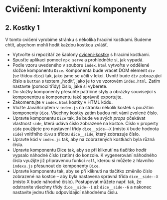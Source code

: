 # Cvičení: Interaktivní komponenty

## 2. Kostky 1

V tomto cvičení vyrobíme stránku s několika hracími kostkami. Budeme chtít, abychom mohli hodit každou kostkou zvlášť.

- Vytvořte si repozitář ze šablony [cviceni-kostky](https://github.com/Czechitas-podklady-WEB/cviceni-kostky) s hracími kostkami.
- Spusťte aplikaci pomocí `npx serve` a prohlédněte si, jak vypadá.
- Podle vzoru uvedeného v souboru `index.html` vytvořte v oddělené složce komponentu `Dice`. Komponenta bude vracet DOM element `div` (se třídou `dice`) tak, jako jsme se učili v lekci. Uvnitř bude `div` zobrazující číslo a `button` s textem „hodit“, jako je to ve vzorovém `index.html`. Zatím nastavte (pomocí třídy) číslo, jaké si vyberete.
- Do složky komponenty přesuňte patřičné styly a obrázky související s komponentou a komponentu také správně exportujte.
- Zakomentujte v `index.html` kostky v HTML kódu.
- Vložte JavaScriptem v `index.js` na stránku několik kostek s použitím komponenty `Dice`. Všechny kostky zatím budou mít vámi zvolené číslo.
- Upravte komponentu `Dice` tak, že bude ve svých *props* očekávat vlastnost `side`, která udává číslo zobrazené na kostce. Číslo v property `side` použijete pro nastavení třídy `dice__side--X` (místo `X` bude hodnota `side`) vnitřního `div`u s třídou `dice__side`, který zobrazuje číslo.
- Upravte kód v `index.js` tak, aby na zobrazených kostkách byla různá čísla.
- Upravte komponentu Dice tak, aby se při kliknutí na tlačítko *hodit* vypsalo náhodné číslo (zatím) do konzole. K vygenerování náhodného čísla využijte již připravenou funkci `roll`, kterou si můžete z hlavního `indexu.js` přesunout do komponenty `Dice`.
- Upravte komponentu tak, aby se při kliknutí na tlačítko změnilo číslo zobrazené na kostce – aby byla nastavena správná třída `dice__side--X` (místo X bude náhodné číslo). Postupovat můžete např. tak, že odstraníte všechny třídy `dice__side--1` až `dice__side--6` a nakonec nastavíte jednu třídu odpovídající náhodnému číslu.
